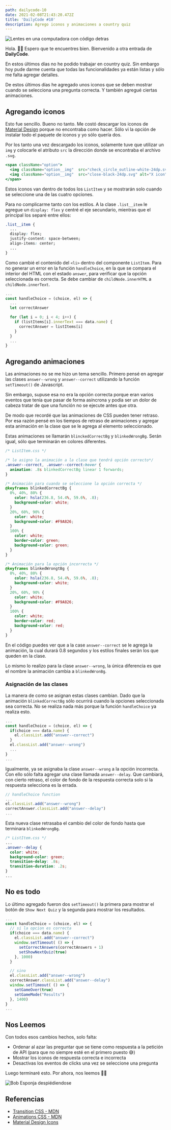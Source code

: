 ```yaml
---
path: dailycode-10
date: 2021-02-08T21:43:20.472Z
title: 'DailyCode #10'
description: Agrego iconos y animaciones a country quiz
---
```

![Lentes en una computadora con código detras](/assets/welcome-blog.jpeg)

Hola. 👋🏼 Espero que te encuentres bien. Bienvenido a otra entrada de **DailyCode**.

En estos últimos días no he podido trabajar en country quiz. Sin embargo hoy pude darme cuenta que todas las funcionalidades ya están listas y sólo me falta agregar detalles.

De estos últimos días he agregado unos iconos que se deben mostrar cuando se selecciona una pregunta correcta. Y también agregué ciertas animaciones.

## Agregando iconos

Esto fue sencillo. Bueno no tanto. Me costó descargar los iconos de [Material Design](https://material.io/) porque no encontraba como hacer. Sólo vi la opción de instalar todo el paquete de iconos y yo sólo quería dos.

Por los tanto una vez descargado los iconos, solamente tuve que utilizar un `img` y colocarle el atributo `src` la dirección donde se encontraba el archivo `.svg`.

```jsx
<span className="option">
  <img className="option__img"  src="check_circle_outline-white-24dp.svg" alt="rounded checked icon" />
  <img className="option__img"  src="close-black-24dp.svg" alt="X icon" />
</span>
```

Estos iconos van dentro de todos los  `ListItem` y se mostrarán solo cuando se seleccione una de las cuatro opciones.

Para no complicarme tanto con los estilos. A la clase `.list__item` le agregue un `display: flex` y centré el eje secundario, mientras que el principal los separé entre ellos:

```css
.list__item {
  ...
  display: flex;
  justify-content: space-between;
  align-items: center;
  ...
}
```

Como cambié el contenido del `<li>` dentro del componente `ListItem`. Para no generar un error en la función `handleChoice`, en la que se compara el interior del HTML con el estado `answer`, para verificar que la opción seleccionada es correcta. Se debe cambiar de `childNode.innerHTML` a `childNode.innerText`.

```jsx
...
const handleChoice = (choice, el) => {
  ...
  let correctAnswer

  for (let i = 0; i < 4; i++) {
    if (listItems[i].innerText === data.name) {
      correctAnswer = listItems[i]
    }
  }
  ...
}
```

## Agregando animaciones

Las animaciones no se me hizo un tema sencillo. Primero pensé en agregar las clases `answer--wrong` y `answer--correct` utilizando la función `setTimeout()` de Javascript.

Sin embargo, supuse esa no era la opción correcta porque eran varios eventos que tenía que pasar de forma asíncrona y podía ser un dolor de cabeza tratar de que una función no se ejecute antes que otra.

De modo que recordé que las animaciones de CSS pueden tener retraso. Por esa razón pensé en los tiempos de retraso de animaciones y agregar esta animación en la clase que se le agrega al elemento seleccionado.

Estas animaciones se llamarán `blinckedCorrectBg` y `blinkedWrongBg`. Serán igual, sólo que terminarán en colores diferentes.

```css
/* ListItem.css */

/* le asigno la animación a la clase que tendrá opción correcto*/
.answer--correct, .answer--correct:hover {
  animation: .8s blinkedCorrectBg linear 1 forwards;
}

/* Animación para cuando se seleccione la opción correcta */
@keyframes blinkedCorrectBg {
  0%, 40%, 80% {
    color: hsla(236.8, 54.4%, 59.6%, .8);
    background-color: white;
  }
  20%, 60%, 90% {
    color: white;
    background-color: #F9A826;
  }
  100% {
    color: white;
    border-color: green;
    background-color: green;
  }
}

/* Animación para la opción incorrecta */
@keyframes blinkedWrongtBg {
  0%, 40%, 80% {
    color: hsla(236.8, 54.4%, 59.6%, .8);
    background-color: white;
  }
  20%, 60%, 90% {
    color: white;
    background-color: #F9A826;
  }
  100% {
    color: white;
    border-color: red;
    background-color: red;
  }
}
```

En el código puedes ver que a la case `answer--correct` se le agrega la animación, la cual durará 0.8 segundos y los estilos finales serán los que queden en la clase.

Lo mismo lo realizo para la clase `answer--wrong`, la única diferencia es que el nombre la animación cambia a `blinkedWronBg`.

### Asignación de las clases

La manera de como se asignan estas clases cambian. Dado que la animación `blinkedCorrectBg` sólo ocurrirá cuando la opciones seleccionada sea correcta. No se realiza nada más porque la función `handleChoice` ya realiza esto.

```jsx
...
const handleChoice = (choice, el) => {
  if(choice === data.name) {
    el.classList.add("answer--correct")
  }
  el.classList.add("answer--wrong")
  ...
}
...
```

Igualmente, ya se asignaba la clase `answer--wrong` a la opción incorrecta. Con ello sólo falta agregar una clase llamada `answer--delay`. Que cambiará, con cierto retraso, el color de fondo de la respuesta correcta solo si la respuesta selecciona es la errada.

```jsx
// handleChoice function
...
el.classList.add("answer--wrong")
correctAnswer.classList.add("answer--delay")
...
```

Esta nueva clase retrasaba el cambio del color de fondo hasta que terminara `blinkedWrongBg`.

```css
/* ListItem.css */
...
.answer--delay {
  color: white;
  background-color: green;
  transition-delay: .8s;
  transition-duration: .2s;
}
...
```

## No es todo

Lo último agregado fueron dos `setTimeout()` la primera para mostrar el botón de `Show Next Quiz` y la segunda para mostrar los resultados.

```jsx
...
const handleChoice = (choice, el) => {
  // si la opcion es correcta
  if(choice === data.name) {
    el.classList.add("answer--correct")
    window.setTimeout( () => {
      setCorrectAnswers(correctAnswers + 1)
      setShowNextQuiz(true)
    }, 1000)
  }

  // sino
  el.classList.add("answer--wrong")
  correctAnswer.classList.add("answer--delay")
  window.setTimeout( () => {
    setGameOver(true)
    setGameMode("Results")
  }, 1400)
}
...
```

## Nos Leemos

Con todos esos cambios hechos, solo falta:

- Ordenar al azar las preguntar que se tiene como respuesta a la petición de API (para que no siempre esté en el primero puesto 😅)
- Mostrar los iconos de respuesta correcta e incorrecta
- Desactivas los eventos de clicks una vez se seleccione una pregunta

Luego terminaré esto. Por ahora, nos leemos 👋🏼

![Bob Esponja despiédiendose](/assets/cya.gif)

## Referencias

- [Transition CSS - MDN](https://developer.mozilla.org/en-US/docs/Web/CSS/transition)
- [Animations CSS - MDN](https://developer.mozilla.org/en-US/docs/Web/CSS/animation)
- [Material Design Icons](https://material.io/resources/icons/?search=done&icon=check_circle_outline&style=baseline)
